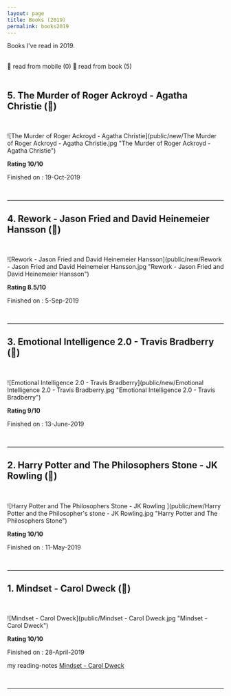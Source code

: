 ```yaml
---
layout: page
title: Books (2019)
permalink: books2019
---
```


Books I've read in 2019.

<br>
<!-- always 1 minus from total -->
📱 read from mobile (0)
📖 read from book (5)
<br>
<br>

## 5. The Murder of Roger Ackroyd - Agatha Christie (📖)

<br>

![The Murder of Roger Ackroyd - Agatha Christie](public/new/The Murder of Roger Ackroyd - Agatha Christie.jpg "The Murder of Roger Ackroyd - Agatha Christie")

**Rating 10/10**

Finished on : 19-Oct-2019

<br>

---

## 4. Rework - Jason Fried and David Heinemeier Hansson (📖)

<br>

![Rework - Jason Fried and David Heinemeier Hansson](public/new/Rework - Jason Fried and David Heinemeier Hansson.jpg "Rework - Jason Fried and David Heinemeier Hansson")

**Rating 8.5/10**

Finished on : 5-Sep-2019


<br>

---

## 3. Emotional Intelligence 2.0 - Travis Bradberry (📖)

<br>

![Emotional Intelligence 2.0 - Travis Bradberry](public/new/Emotional Intelligence 2.0 - Travis Bradberry.jpg "Emotional Intelligence 2.0 - Travis Bradberry")

**Rating 9/10**

Finished on : 13-June-2019


<br>

---

## 2. Harry Potter and The Philosophers Stone - JK Rowling (📖)

<br>

![Harry Potter and The Philosophers Stone - JK Rowling ](public/new/Harry Potter and the Philosopher's stone - JK Rowling.jpg "Harry Potter and The Philosophers Stone")

**Rating 10/10**

Finished on : 11-May-2019


<br>

---

## 1. Mindset - Carol Dweck (📖)

<br>

![Mindset - Carol Dweck](public/Mindset - Carol Dweck.jpg "Mindset - Carol Dweck")

**Rating 10/10**

Finished on : 28-April-2019

my reading-notes [Mindset - Carol Dweck](https://alamgirqazi.github.io/blog/Mindset)

<br>

---

